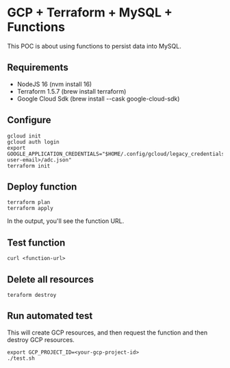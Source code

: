 # GCP + Terraform + MySQL + Functions

This POC is about using functions to persist data into MySQL.

## Requirements
- NodeJS 16 (nvm install 16)
- Terraform 1.5.7 (brew install terraform)
- Google Cloud Sdk (brew install --cask google-cloud-sdk)

## Configure
```
gcloud init
gcloud auth login
export GOOGLE_APPLICATION_CREDENTIALS="$HOME/.config/gcloud/legacy_credentials/<your-user-email>/adc.json"
terraform init
```

## Deploy function
```
terraform plan
terraform apply
```

In the output, you'll see the function URL.

## Test function
```
curl <function-url>
```

## Delete all resources
```
teraform destroy
```

## Run automated test
This will create GCP resources, and then request the function and then destroy GCP resources.

```
export GCP_PROJECT_ID=<your-gcp-project-id>
./test.sh
```